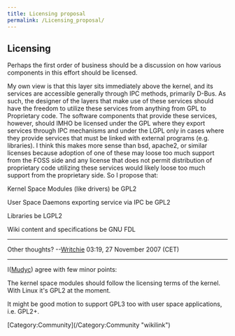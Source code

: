 ```yaml
---
title: Licensing proposal
permalink: /Licensing_proposal/
---
```


Licensing
---------

Perhaps the first order of business should be a discussion on how various components in this effort should be licensed.

My own view is that this layer sits immediately above the kernel, and its services are accessible generally through IPC methods, primarily D-Bus. As such, the designer of the layers that make use of these services should have the freedom to utilize these services from anything from GPL to Proprietary code.
 The software components that provide these services, however, should IMHO be licensed under the GPL where they export services through IPC mechanisms and under the LGPL only in cases where they provide services that must be linked with external programs (e.g. libraries).
 I think this makes more sense than bsd, apache2, or similar licenses because adoption of one of these may loose too much support from the FOSS side and any license that does not permit distribution of proprietary code utilizing these services would likely loose too much support from the proprietary side.
 So I propose that:

Kernel Space Modules (like drivers) be GPL2

</ul>

User Space Daemons exporting service via IPC be GPL2

</ul>

Libraries be LGPL2

</ul>

Wiki content and specifications be GNU FDL

</ul>

------------------------------------------------------------------------

Other thoughts? --[Writchie](/User:Writchie "wikilink") 03:19, 27 November 2007 (CET)

------------------------------------------------------------------------

I([Mudyc](/User:Mudyc "wikilink")) agree with few minor points:

The kernel space modules should follow the licensing terms of the kernel. With Linux it's GPL2 at the moment.

</ul>

It might be good motion to support GPL3 too with user space applications, i.e. GPL2+.

</ul>
[Category:Community](/Category:Community "wikilink")